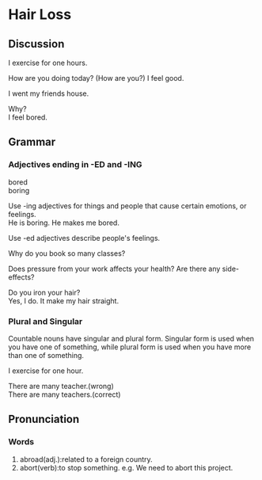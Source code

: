 # Hair Loss
## Discussion
I exercise for one hours.  

How are you doing today?  (How are you?)
I feel good.  

I went my friends house.  

Why?  
I feel bored.  

## Grammar
### Adjectives ending in -ED and -ING
bored  
boring   

Use -ing adjectives for things and people that cause certain emotions, or feelings.  
He is boring. He makes me bored.  

Use -ed adjectives describe people's feelings.  

Why do you book so many classes?  

Does pressure from your work affects your health? Are there any side-effects?  


Do you iron your hair?  
Yes, I do. It make my hair straight.  



### Plural and Singular
Countable nouns have singular and plural form. 
Singular form is used when you have one of something, while plural form is used when you have more than one of something.  

I exercise for one hour.  

There are many teacher.(wrong)  
There are many teachers.(correct)  

## Pronunciation
### Words
1. abroad(adj.):related to a foreign country.
1. abort(verb):to stop something. e.g. We need to abort this project.  
